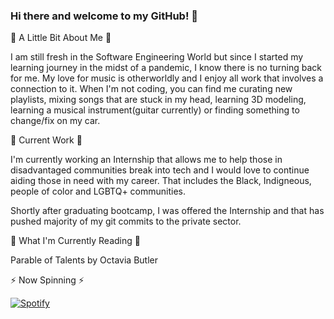 ### Hi there and welcome to my GitHub! 👋
<!-- How can I place an image or banner here?  -->

🌱 A Little Bit About Me 🌱

I am still fresh in the Software Engineering World but since I started my learning journey in the midst of a pandemic, I know there is no turning back for me. My love for music is otherworldly and I enjoy all work that involves a connection to it. When I'm not coding, you can find me curating new playlists, mixing songs that are stuck in my head, learning 3D modeling, learning a musical instrument(guitar currently) or finding something to change/fix on my car.

🌱 Current Work 🌱

I'm currently working an Internship that allows me to help those in disadvantaged communities break into tech and I would love to continue aiding those in need with my career. That includes the Black, Indigneous, people of color and LGBTQ+ communities.

Shortly after graduating bootcamp, I was offered the Internship and that has pushed majority of my git commits to the private sector.

🌱 What I'm Currently Reading 🌱  

Parable of Talents by Octavia Butler


⚡ Now Spinning ⚡

[![Spotify](https://spotify-now-playing-amana-ammi.vercel.app/api/spotify)](https://open.spotify.com/user/apollomonk)

<!--
**Amana-Ammi/Amana-Ammi** is a ✨ _special_ ✨ repository because its `README.md` (this file) appears on your GitHub profile.

Here are some ideas to get you started:

- 🔭 I’m currently working on ...
- 🌱 I’m currently learning ...
- 👯 I’m looking to collaborate on ...
- 🤔 I’m looking for help with ...
- 💬 Ask me about ...
- 📫 How to reach me: ...
- 😄 Pronouns: ...
- ⚡ Fun fact: ...
-->
